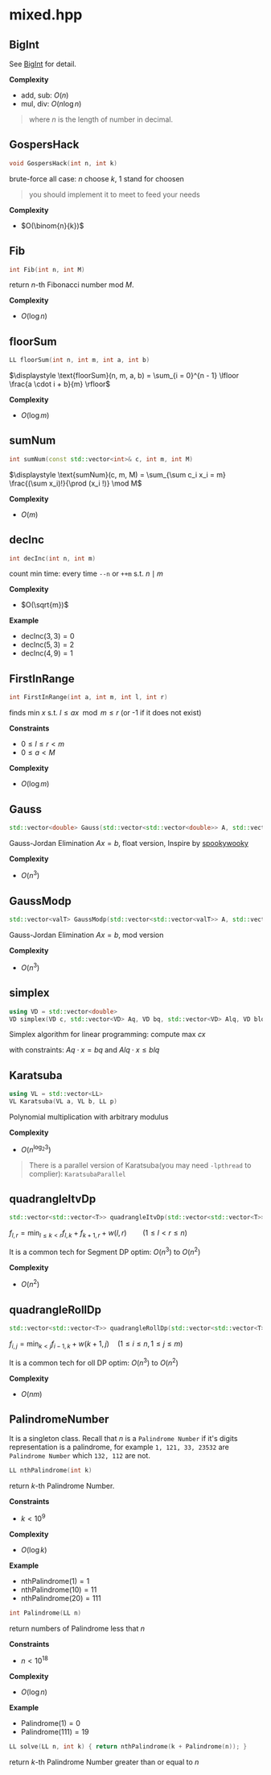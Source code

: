 # mixed.hpp

## BigInt

See [BigInt](https://github.com/izlyforever/BigInt) for detail.

**Complexity**

- add, sub: $O(n)$
- mul, div: $O(n \log n)$

> where $n$ is the length of number in decimal.

## GospersHack

``` cpp
void GospersHack(int n, int k)
```

brute-force all case: $n$ choose $k$, 1 stand for choosen

> you should implement it to meet to feed your needs

**Complexity**

- $O(\binom{n}{k})$



## Fib

``` cpp
int Fib(int n, int M)
```

return $n$-th Fibonacci number mod $M$.

**Complexity**

- $O(\log n)$



## floorSum

``` cpp
LL floorSum(int n, int m, int a, int b)
```

$\displaystyle \text{floorSum}(n, m, a, b) = \sum_{i = 0}^{n - 1} \lfloor \frac{a \cdot i + b}{m} \rfloor$

**Complexity**

- $O(\log m)$



## sumNum

``` cpp
int sumNum(const std::vector<int>& c, int m, int M)
```

$\displaystyle \text{sumNum}(c, m, M) = \sum_{\sum c_i x_i = m} \frac{(\sum x_i)!}{\prod (x_i !)} \mod M$

**Complexity**

- $O(m)$



## decInc

``` cpp
int decInc(int n, int m)
```

count min time: every time `--n` or `++m` s.t. $n \mid m$

**Complexity**

- $O(\sqrt{m})$

**Example**

- $\text{decInc}(3, 3) = 0$
- $\text{decInc}(5, 3) = 2$
- $\text{decInc}(4, 9) = 1$



## FirstInRange

``` cpp
int FirstInRange(int a, int m, int l, int r)
```

finds min $x$ s.t. $l \leq a x \mod m \leq r$ (or -1 if it does not exist)

**Constraints**

- $0 \leq l \leq r < m$
- $0 \leq a < M$

**Complexity**

- $O(\log m)$



## Gauss

``` cpp
std::vector<double> Gauss(std::vector<std::vector<double>> A, std::vector<double> b)
```

Gauss-Jordan Elimination $Ax = b$, float version, Inspire by [spookywooky](https://codeforces.com/profile/spookywooky)

**Complexity**

- $O(n^3)$



## GaussModp

``` cpp
std::vector<valT> GaussModp(std::vector<std::vector<valT>> A, std::vector<valT> b)
```

Gauss-Jordan Elimination $Ax = b$, mod version

**Complexity**

- $O(n^3)$

## simplex

``` cpp
using VD = std::vector<double>
VD simplex(VD c, std::vector<VD> Aq, VD bq, std::vector<VD> Alq, VD blq)
```

Simplex algorithm for linear programming: compute max $cx$

with constraints: $Aq \cdot x = bq$ and $Alq \cdot x \leq blq$



## Karatsuba

``` cpp
using VL = std::vector<LL>
VL Karatsuba(VL a, VL b, LL p)
```

Polynomial multiplication with arbitrary modulus 

**Complexity**

- $O(n^{\log_2 3})$

> There is a parallel version of Karatsuba(you may need `-lpthread` to complier): `KaratsubaParallel`



## quadrangleItvDp

``` cpp
std::vector<std::vector<T>> quadrangleItvDp(std::vector<std::vector<T>> w, int n)
```

$f_{l, r} = \min_{l \leq k < r} f_{l, k} + f_{k + 1, r} + w(l, r) \qquad (1 \leq l < r \leq n)$

It is a common tech for Segment DP optim: $O(n^3)$ to $O(n^2)$

**Complexity**

- $O(n^2)$



## quadrangleRollDp

``` cpp
std::vector<std::vector<T>> quadrangleRollDp(std::vector<std::vector<T>> w, int n, int m)
```

$f_{i, j} = \min_{k < j} f_{i - 1, k} + w(k + 1, j) \quad (1 \leq i \leq n, 1 \leq j \leq m)$

It is a common tech for oll DP optim: $O(n^3)$ to $O(n^2)$

**Complexity**

- $O(n m)$



## PalindromeNumber

It is a singleton class. Recall that $n$  is a `Palindrome Number` if it's digits representation is a palindrome, for example `1, 121, 33, 23532` are `Palindrome Number` which `132, 112` are not.

``` cpp
LL nthPalindrome(int k)
```

return $k$-th Palindrome Number.

**Constraints**

- $k < 10^9$

**Complexity**

- $O(\log k)$

**Example**

- $\text{nthPalindrome}(1) = 1$
- $\text{nthPalindrome}(10) = 11$
- $\text{nthPalindrome}(20) = 111$



``` cpp
int Palindrome(LL n)
```

return numbers of Palindrome less that $n$

**Constraints**

- $n < 10^{18}$

**Complexity**

- $O(\log n)$

**Example**

- $\text{Palindrome}(1) = 0$
- $\text{Palindrome}(111) = 19$



``` cpp
LL solve(LL n, int k) { return nthPalindrome(k + Palindrome(n)); }
```

return $k$-th Palindrome Number greater than or equal to $n$


